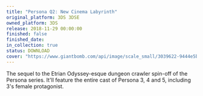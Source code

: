 ```yaml
---
title: "Persona Q2: New Cinema Labyrinth"
original_platform: 3DS 3DSE
owned_platform: 3DS
release: 2018-11-29 00:00:00
finished: false
finished_date:
in_collection: true
status: DOWNLOAD
cover: "https://www.giantbomb.com/api/image/scale_small/3039622-9444e5b6-2331-419c-8b6a-24e94f7a908c.jpeg"
---
```


The sequel to the Etrian Odyssey-esque dungeon crawler spin-off of the Persona series. It'll feature the entire cast of Persona 3, 4 and 5, including 3's female protagonist.
